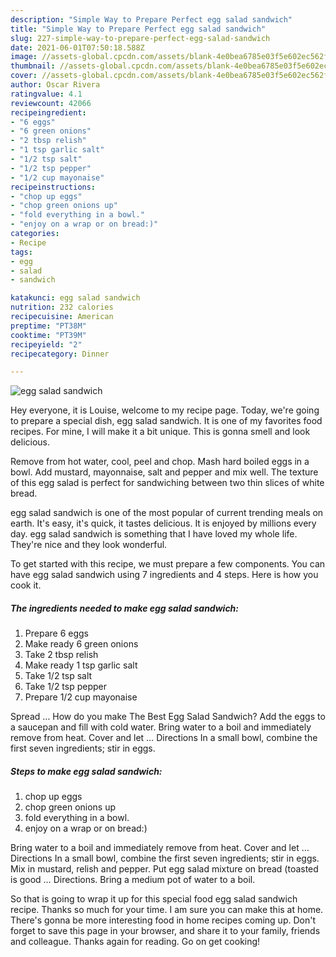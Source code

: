 ```yaml
---
description: "Simple Way to Prepare Perfect egg salad sandwich"
title: "Simple Way to Prepare Perfect egg salad sandwich"
slug: 227-simple-way-to-prepare-perfect-egg-salad-sandwich
date: 2021-06-01T07:50:18.588Z
image: //assets-global.cpcdn.com/assets/blank-4e0bea6785e03f5e602ec562f230caae08da540cada707380b4fe1bbebba43da.png
thumbnail: //assets-global.cpcdn.com/assets/blank-4e0bea6785e03f5e602ec562f230caae08da540cada707380b4fe1bbebba43da.png
cover: //assets-global.cpcdn.com/assets/blank-4e0bea6785e03f5e602ec562f230caae08da540cada707380b4fe1bbebba43da.png
author: Oscar Rivera
ratingvalue: 4.1
reviewcount: 42066
recipeingredient:
- "6 eggs"
- "6 green onions"
- "2 tbsp relish"
- "1 tsp garlic salt"
- "1/2 tsp salt"
- "1/2 tsp pepper"
- "1/2 cup mayonaise"
recipeinstructions:
- "chop up eggs"
- "chop green onions up"
- "fold everything in a bowl."
- "enjoy on a wrap or on bread:)"
categories:
- Recipe
tags:
- egg
- salad
- sandwich

katakunci: egg salad sandwich 
nutrition: 232 calories
recipecuisine: American
preptime: "PT38M"
cooktime: "PT39M"
recipeyield: "2"
recipecategory: Dinner

---
```



![egg salad sandwich](//assets-global.cpcdn.com/assets/blank-4e0bea6785e03f5e602ec562f230caae08da540cada707380b4fe1bbebba43da.png)

Hey everyone, it is Louise, welcome to my recipe page. Today, we're going to prepare a special dish, egg salad sandwich. It is one of my favorites food recipes. For mine, I will make it a bit unique. This is gonna smell and look delicious.

Remove from hot water, cool, peel and chop. Mash hard boiled eggs in a bowl. Add mustard, mayonnaise, salt and pepper and mix well. The texture of this egg salad is perfect for sandwiching between two thin slices of white bread.

egg salad sandwich is one of the most popular of current trending meals on earth. It's easy, it's quick, it tastes delicious. It is enjoyed by millions every day. egg salad sandwich is something that I have loved my whole life. They're nice and they look wonderful.


To get started with this recipe, we must prepare a few components. You can have egg salad sandwich using 7 ingredients and 4 steps. Here is how you cook it.

<!--inarticleads1-->

##### The ingredients needed to make egg salad sandwich:

1. Prepare 6 eggs
1. Make ready 6 green onions
1. Take 2 tbsp relish
1. Make ready 1 tsp garlic salt
1. Take 1/2 tsp salt
1. Take 1/2 tsp pepper
1. Prepare 1/2 cup mayonaise


Spread … How do you make The Best Egg Salad Sandwich? Add the eggs to a saucepan and fill with cold water. Bring water to a boil and immediately remove from heat. Cover and let … Directions In a small bowl, combine the first seven ingredients; stir in eggs. 

<!--inarticleads2-->

##### Steps to make egg salad sandwich:

1. chop up eggs
1. chop green onions up
1. fold everything in a bowl.
1. enjoy on a wrap or on bread:)


Bring water to a boil and immediately remove from heat. Cover and let … Directions In a small bowl, combine the first seven ingredients; stir in eggs. Mix in mustard, relish and pepper. Put egg salad mixture on bread (toasted is good … Directions. Bring a medium pot of water to a boil. 

So that is going to wrap it up for this special food egg salad sandwich recipe. Thanks so much for your time. I am sure you can make this at home. There's gonna be more interesting food in home recipes coming up. Don't forget to save this page in your browser, and share it to your family, friends and colleague. Thanks again for reading. Go on get cooking!
